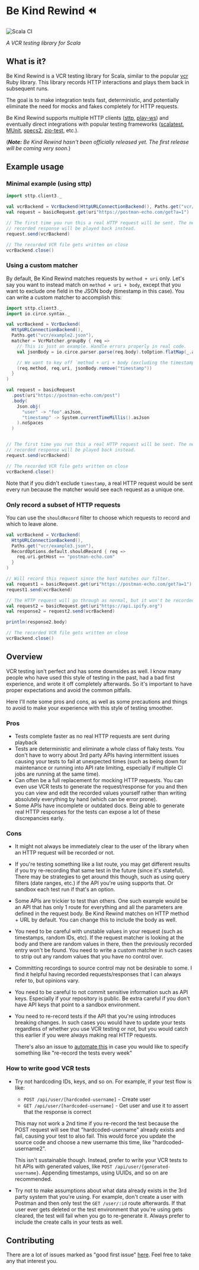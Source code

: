 # Be Kind Rewind ⏪

![Scala CI](https://github.com/reibitto/be-kind-rewind/workflows/Scala%20CI/badge.svg)

*A VCR testing library for Scala*

## What is it?

Be Kind Rewind is a VCR testing library for Scala, similar to the popular [vcr](https://github.com/vcr/vcr) Ruby library. This library records HTTP interactions and plays them back in subsequent runs.

The goal is to make integration tests fast, deterministic, and potentially eliminate the need for mocks and fakes completely for HTTP requests.

Be Kind Rewind supports multiple HTTP clients ([sttp](https://sttp.softwaremill.com), [play-ws](https://github.com/playframework/play-ws)) and eventually direct integrations with popular testing frameworks ([scalatest](https://www.scalatest.org/), [MUnit](https://scalameta.org/munit/), [specs2](https://etorreborre.github.io/specs2/), [zio-test](https://zio.dev/docs/usecases/usecases_testing), etc.).

(***Note:*** *Be Kind Rewind hasn't been officially released yet. The first release will be coming very soon.*)

## Example usage

### Minimal example (using sttp)

```scala
import sttp.client3._

val vcrBackend = VcrBackend(HttpURLConnectionBackend(), Paths.get("vcr/example.json"))
val request = basicRequest.get(uri"https://postman-echo.com/get?a=1")

// The first time you run this a real HTTP request will be sent. The next time you run it, the
// recorded response will be played back instead.
request.send(vcrBackend)

// The recorded VCR file gets written on close
vcrBackend.close()
```

### Using a custom matcher

By default, Be Kind Rewind matches requests by `method + uri` only. Let's say you want to instead match on `method + uri + body`, except that you want to exclude one field in the JSON body (timestamp in this case). You can write a custom matcher to accomplish this:

```scala
import sttp.client3._
import io.circe.syntax._

val vcrBackend = VcrBackend(
  HttpURLConnectionBackend(),
  Paths.get("vcr/example2.json"),
  matcher = VcrMatcher.groupBy { req =>
    // This is just an example. Handle errors properly in real code.
    val jsonBody = io.circe.parser.parse(req.body).toOption.flatMap(_.asObject)

    // We want to key off `method + uri + body (excluding the timestamp)`
    (req.method, req.uri, jsonBody.remove("timestamp"))
  }
)

val request = basicRequest
  .post(uri"https://postman-echo.com/post")
  .body(
    Json.obj(
      "user" -> "foo".asJson,
      "timestamp" -> System.currentTimeMillis().asJson
    ).noSpaces
  )


// The first time you run this a real HTTP request will be sent. The next time you run it, the
// recorded response will be played back instead.
request.send(vcrBackend)

// The recorded VCR file gets written on close
vcrBackend.close()
```

Note that if you didn't exclude `timestamp`, a real HTTP request would be sent every run because the matcher would see each request as a unique one.

### Only record a subset of HTTP requests

You can use the `shouldRecord` filter to choose which requests to record and which to leave alone.

```scala
val vcrBackend = VcrBackend(
  HttpURLConnectionBackend(),
  Paths.get("vcr/example3.json"),
  RecordOptions.default.shouldRecord { req =>
    req.uri.getHost == "postman-echo.com"
  }
)

// Will record this request since the host matches our filter.
val request1 = basicRequest.get(uri"https://postman-echo.com/get?a=1")
request1.send(vcrBackend)

// The HTTP request will go through as normal, but it won't be recorded as it doesn't match the filter.
val request2 = basicRequest.get(uri"https://api.ipify.org")
val response2 = request2.send(vcrBackend)

println(response2.body)

// The recorded VCR file gets written on close
vcrBackend.close()
```

## Overview

VCR testing isn't perfect and has some downsides as well. I know many people who have used this style of testing in the past, had a bad first experience, and wrote it off completely afterwards. So it's important to have proper expectations and avoid the common pitfalls.

Here I'll note some pros and cons, as well as some precautions and things to avoid to make your experience with this style of testing smoother.

### Pros

- Tests complete faster as no real HTTP requests are sent during playback
- Tests are deterministic and eliminate a whole class of flaky tests. You don't have to worry about 3rd party APIs having intermittent issues causing your tests to fail at unexpected times (such as being down for maintenance or running into API rate limiting, especially if multiple CI jobs are running at the same time).
- Can often be a full replacement for mocking HTTP requests. You can even use VCR tests to generate the request/response for you and then you can view and edit the recorded values yourself rather than writing absolutely everything by hand (which can be error prone).
- Some APIs have incomplete or outdated docs. Being able to generate real HTTP responses for the tests can expose a lot of these discrepancies early.

### Cons
- It might not always be immediately clear to the user of the library when an HTTP request will be recorded or not.
- If you're testing something like a list route, you may get different results if you try re-recording that same test in the future (since it's stateful). There may be strategies to get around this though, such as using query filters (date ranges, etc.) if the API you're using supports that. Or sandbox each test run if that's an option.
- Some APIs are trickier to test than others. One such example would be an API that has only 1 route for everything and all the parameters are defined in the request body. Be Kind Rewind matches on HTTP method + URL by default. You can change this to include the body as well.
- You need to be careful with unstable values in your request (such as timestamps, random IDs, etc). If the request matcher is looking at the body and there are random values in there, then the previously recorded entry won't be found. You need to write a custom matcher in such cases to strip out any random values that you have no control over.
- Committing recordings to source control may not be desirable to some. I find it helpful having recorded requests/responses that I can always refer to, but opinions vary.
- You need to be careful to not commit sensitive information such as API keys. Especially if your repository is public. Be extra careful if you don't have API keys that point to a sandbox environment.
- You need to re-record tests if the API that you're using introduces breaking changes. In such cases you would have to update your tests regardless of whether you use VCR testing or not, but you would catch this earlier if you were always making real HTTP requests.

  There's also an issue to [automate this](https://github.com/reibitto/be-kind-rewind/issues/5) in case you would like to specify something like "re-record the tests every week"

### How to write good VCR tests

- Try not hardcoding IDs, keys, and so on. For example, if your test flow is like:
	- `POST /api/user/[hardcoded-username]` - Create user
	- `GET /api/user/[hardcoded-username]` - Get user and use it to assert that the response is correct

	This may not work a 2nd time if you re-record the test because the POST request will see that "hardcoded-username" already exists and fail, causing your test to also fail. This would force you update the source code and choose a new username this time, like "hardcoded-username2".

	This isn't sustainable though. Instead, prefer to write your VCR tests to hit APIs with generated values, like `POST /api/user/{generated-username}`. Appending timestamps, using UUIDs, and so on are recommended.
- Try not to make assumptions about what data already exists in the 3rd party system that you're using. For example, don't create a user with Postman and then only test the `GET /user/:id` route afterwards. If that user ever gets deleted or the test environment that you're using gets cleared, the test will fail when you go to re-generate it. Always prefer to include the create calls in your tests as well.

## Contributing

There are a lot of issues marked as "good first issue" [here](https://github.com/reibitto/be-kind-rewind/issues?q=is%3Aopen+is%3Aissue+label%3A%22good+first+issue%22). Feel free to take any that interest you.
